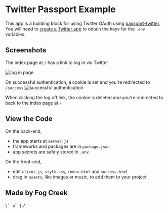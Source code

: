 Twitter Passport Example
========================

This app is a building block for using Twitter OAuth using [passport-twitter](https://github.com/jaredhanson/passport-twitter). You will need to [create a Twitter app](https://apps.twitter.com/app/new) to obtain the keys for the `.env` variables.

## Screenshots

The index page at `/` has a link to log in via Twitter

![log in page](https://cdn.gomix.com/06290abf-71bb-4336-9447-5364c4b2b6d6%2Findex.png)

On successful authentication, a cookie is set and you're redirected to `/success`
![successful authentication](https://cdn.gomix.com/06290abf-71bb-4336-9447-5364c4b2b6d6%2Fsuccess.png)

When clicking the log off link, the cookie is deleted and you're redirected to back to the index page at `/`

## View the Code

On the back-end,
- the app starts at `server.js`
- frameworks and packages are in `package.json`
- app secrets are safely stored in `.env`

On the front-end,
- edit `client.js`, `style.css`, `index.html` and `success.html`
- drag in `assets`, like images or music, to add them to your project


Made by Fog Creek
-----------------

\ ゜o゜)ノ
